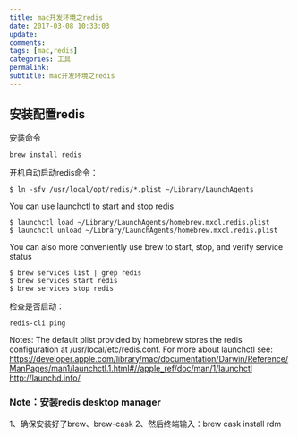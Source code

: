 ```yaml
---
title: mac开发环境之redis
date: 2017-03-08 10:33:03
update:
comments:
tags: [mac,redis]
categories: 工具
permalink:
subtitle: mac开发环境之redis
---
```


## 安装配置redis
安装命令
```
brew install redis
```
开机自动启动redis命令：
```
$ ln -sfv /usr/local/opt/redis/*.plist ~/Library/LaunchAgents
```
You can use launchctl to start and stop redis
```
$ launchctl load ~/Library/LaunchAgents/homebrew.mxcl.redis.plist
$ launchctl unload ~/Library/LaunchAgents/homebrew.mxcl.redis.plist
```
You can also more conveniently use brew to start, stop, and verify service status
```
$ brew services list | grep redis
$ brew services start redis
$ brew services stop redis
```
检查是否启动：
```
redis-cli ping
```
Notes:
The default plist provided by homebrew stores the redis configuration at /usr/local/etc/redis.conf.
For more about launchctl see:
https://developer.apple.com/library/mac/documentation/Darwin/Reference/ManPages/man1/launchctl.1.html#//apple_ref/doc/man/1/launchctl
http://launchd.info/
### Note：安装redis desktop manager
1、确保安装好了brew、brew-cask
2、然后终端输入：brew cask install rdm